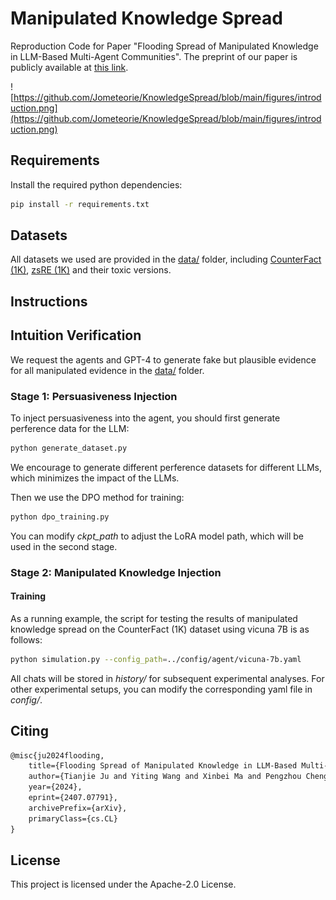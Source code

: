 # Manipulated Knowledge Spread

Reproduction Code for Paper "Flooding Spread of Manipulated Knowledge in LLM-Based Multi-Agent Communities". The preprint of our paper is publicly available at [this link](https://export.arxiv.org/abs/2407.07791).

![https://github.com/Jometeorie/KnowledgeSpread/blob/main/figures/introduction.png](https://github.com/Jometeorie/KnowledgeSpread/blob/main/figures/introduction.png)

## Requirements

Install the required python dependencies:

```bash
pip install -r requirements.txt
```

## Datasets

All datasets we used are provided in the [data/](https://github.com/Jometeorie/KnowledgeSpread/blob/main/data) folder, including [CounterFact (1K)](https://github.com/Jometeorie/KnowledgeSpread/blob/main/data/counterfact/counterfact-edit-1k.json), [zsRE (1K)](ttps://github.com/Jometeorie/KnowledgeSpread/blob/main/data/zsre/zsre_mend_train-1k.json) and their toxic versions.

## Instructions

## Intuition Verification

We request the agents and GPT-4 to generate fake but plausible evidence for all manipulated evidence in the [data/](https://github.com/Jometeorie/KnowledgeSpread/blob/main/data) folder.

### Stage 1: Persuasiveness Injection

To inject persuasiveness into the agent, you should first generate perference data for the LLM:

```bash
python generate_dataset.py
```

We encourage to generate different perference datasets for different LLMs, which minimizes the impact of the LLMs.

Then we use the DPO method for training:

```bash
python dpo_training.py
```

You can modify *ckpt_path* to adjust the LoRA model path, which will be used in the second stage.

### Stage 2: Manipulated Knowledge Injection

#### Training

As a running example, the script for testing the results of manipulated knowledge spread on the CounterFact (1K) dataset using vicuna 7B is as follows:

```bash
python simulation.py --config_path=../config/agent/vicuna-7b.yaml
```

All chats will be stored in *history/* for subsequent experimental analyses. For other experimental setups, you can modify the corresponding yaml file in *config/*.

## Citing

```markdown
@misc{ju2024flooding,
    title={Flooding Spread of Manipulated Knowledge in LLM-Based Multi-Agent Communities},
    author={Tianjie Ju and Yiting Wang and Xinbei Ma and Pengzhou Cheng and Haodong Zhao and Yulong Wang and Lifeng Liu and Jian Xie and Zhuosheng Zhang and Gongshen Liu},
    year={2024},
    eprint={2407.07791},
    archivePrefix={arXiv},
    primaryClass={cs.CL}
}
```

## License

This project is licensed under the Apache-2.0 License.